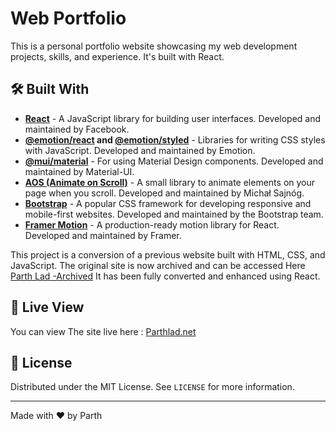 # Web Portfolio

This is a personal portfolio website showcasing my web development projects, skills, and experience. It's built with React.

## 🛠️ Built With

- **[React](https://reactjs.org/)** - A JavaScript library for building user interfaces. Developed and maintained by Facebook.
- **[@emotion/react](https://emotion.sh/docs/@emotion/react) 
and [@emotion/styled](https://emotion.sh/docs/@emotion/styled)** - Libraries for writing CSS styles with JavaScript. Developed and maintained by Emotion.
- **[@mui/material](https://mui.com/)** - For using Material Design components. Developed and maintained by Material-UI.
- **[AOS (Animate on Scroll)](https://michalsnik.github.io/aos/)** - A small library to animate elements on your page when you scroll. Developed and maintained by Michał Sajnóg.
- **[Bootstrap](https://getbootstrap.com/)** - A popular CSS framework for developing responsive and mobile-first websites. Developed and maintained by the Bootstrap team.
- **[Framer Motion](https://www.framer.com/api/motion/)** - A production-ready motion library for React. Developed and maintained by Framer.


This project is a conversion of a previous website built with HTML, CSS, and JavaScript. The original site is now archived and can be accessed Here [Parth Lad -Archived](https://web.archive.org/web/20240401000032/https://parthl.com/) It has been fully converted and enhanced using React.

## 👀 Live View
You can view The site live here : [Parthlad.net](https://parthlad.net/)

## 📝 License

Distributed under the MIT License. See `LICENSE` for more information.


---

Made with ❤️ by Parth
